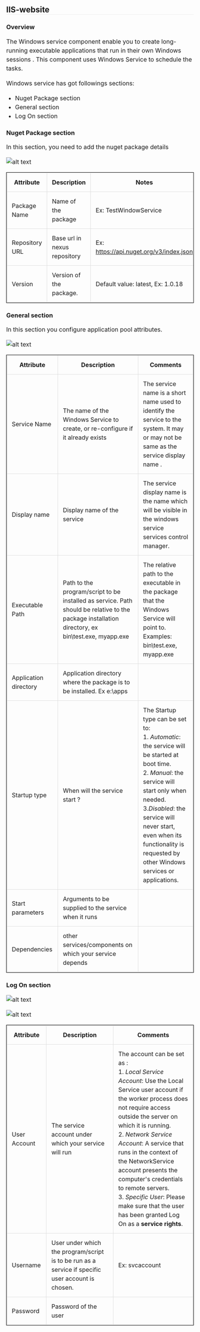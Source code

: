 <style>

table {
    border-collapse: collapse;
    border-spacing: 0;
    border:1px solid #000000;
}

th, td {
    border:1px solid #ddd;
    padding: 13px;
}

h2, h3, p, li, table {
  font-family: -apple-system, BlinkMacSystemFont, "Segoe UI", helvetica, Arial, sans-serif;
}

h2 {
  font-size: 1.5em;
  border-bottom: 1px solid #eee;
}

p, li, table {
  font-size: 16px;
  line-height: 1.5;
  box-sizing: border-box;
}

</style>

## IIS-website


### Overview

The Windows service component enable you to create long-running executable applications that run in their own Windows sessions . This component uses Windows Service to schedule the tasks.

Windows service has got followings sections:

* Nuget Package section
* General section
* Log On section

### Nuget Package section

In this section, you need to add the nuget package details

![alt text](Nuget-Package-section.png)

Attribute              | Description                                                          | Notes
---------              |-------------                                                         |-----  
Package Name           | Name of the package                                                  | Ex: TestWindowService
Repository URL         | Base url in nexus repository                                         | Ex: https://api.nuget.org/v3/index.json
Version                | Version of the package.         | Default value: latest, Ex: 1.0.18

### General section
In this section you configure application pool attributes.

![alt text](General-section.png)

 Attribute                | Description                                                                     | Comments   
 ---------                |-------------                                                                    |-----    
 Service Name                     | The name of the Windows Service to create, or re-configure if it already exists | The service name is a short name used to identify the service to the system. It may or may not be same as the service display name .
 Display name             | Display name of the service                                                     | The service display name is the name which will be visible in the windows service services control manager.
 Executable Path          | Path to the program/script to be installed as service. Path should be relative to the package installation directory, ex bin\test.exe, myapp.exe                                                 | The relative path to the executable in the package that the Windows Service will point to. Examples: bin\test.exe, myapp.exe           
 Application directory    | Application directory where the package is to be installed. Ex e:\apps          |
 Startup type             | When will the service start ?                                                   | The Startup type can be set to: <br> 1. *Automatic*: the service will be started at boot time. <br> 2. *Manual*: the service will start only when needed. <br> 3.*Disabled*: the service will never start, even when its functionality is requested by other Windows services or applications.
 Start parameters         | Arguments to be supplied to the service when it runs                                        |
 Dependencies             | other services/components on which your service depends                                                                               |  

 ### Log On section

 ![alt text](Log-On-section.png)

 ![alt text](Log-On-section1.png)

 Attribute                | Description                                                                     | Comments   
 ---------                |-------------                                                                    |-----    
 User Account             | The service account under which your service will run                                                                                | The account can be set as : <br> 1. *Local Service Account*: Use the Local Service user account if the worker process does not require access outside the server on which it is running. <br> 2. *Network Service Account*: A service that runs in the context of the NetworkService account presents the computer's credentials to remote servers. <br> 3. *Specific User*: Please make sure that the user has been granted Log On as a <b>service rights</b>.
 Username                 | User under which the program/script is to be run as a service if specific user account is chosen.                   | Ex: svcaccount
 Password                 | Password of the user                                                            |
